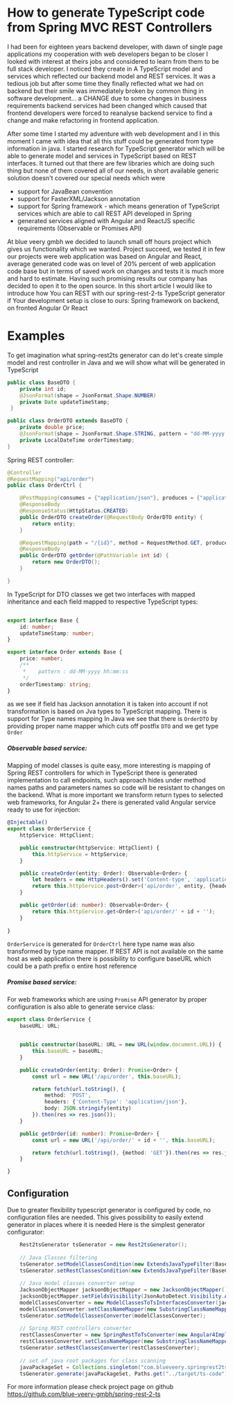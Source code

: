 # How to generate TypeScript code from Spring MVC REST Controllers 
I had been for eighteen years backend developer, with dawn of single page applications my cooperation with web developers 
began to be closer I looked with interest at theirs jobs and considered to learn from them to be full stack developer. 
I noticed they create in A TypeScript model and services which reflected our backend model and REST services. It was a tedious
job but after some time they finally reflected what we had on backend but their smile was immediately broken by common thing 
in software development... a CHANGE due to some changes in business requirements backend services had been changed which caused that 
frontend developers were forced to reanalyse backend service to find a change and make refactoring in frontend application.

After some time I started my adventure with web development and I in this moment I came with idea that all this stuff 
could be generated from type information in java. I started research for TypeScript generator which will be able to 
generate model and services in TypeScript based on REST interfaces. It turned out that there are few libraries which 
are doing such thing but none of them covered all of our needs, in short available generic solution doesn't covered our special needs
which were
  + support for JavaBean convention      
  + support for FasterXML/Jackson annotation      
  + support for Spring framework - which means generation of TypeScript services which are able to call REST API developed in Spring       
  + generated services aligned with Angular and ReactJS specific requirements (Observable or Promises API)      

At blue veery gmbh  we decided to launch small off hours project which gives us functionality which we wanted. 
Project succeed, we tested it in few our projects were web application was based on Angular and React,
 average generated code was on level of 20% percent of web application code base but in terms of saved work on changes and tests
 it is much more and hard to estimate. Having such promising results our company has decided to open it to the open source.
 In this short article I would like to introduce how You can REST with our spring-rest-2-ts TypeScript generator if Your development setup
  is close to ours:  Spring framework on backend, on fronted Angular Or React    
  
# Examples
To get imagination what spring-rest2ts generator can do let's create simple model and rest controller in Java and we will show 
what will be generated in TypeScript
```java
public class BaseDTO {
    private int id;
    @JsonFormat(shape = JsonFormat.Shape.NUMBER)
    private Date updateTimeStamp;
 }

public class OrderDTO extends BaseDTO {
    private double price;
    @JsonFormat(shape = JsonFormat.Shape.STRING, pattern = "dd-MM-yyyy hh:mm:ss")
    private LocalDateTime orderTimestamp;
}
```

Spring REST controller:
```java
@Controller
@RequestMapping("api/order")
public class OrderCtrl {

    @PostMapping(consumes = {"application/json"}, produces = {"application/json"})
    @ResponseBody
    @ResponseStatus(HttpStatus.CREATED)
    public OrderDTO createOrder(@RequestBody OrderDTO entity) {
        return entity;
    }

    @RequestMapping(path = "/{id}", method = RequestMethod.GET, produces = {"application/json"})
    @ResponseBody
    public OrderDTO getOrder(@PathVariable int id) {
        return new OrderDTO();
    }

}
```
In TypeScript for DTO classes we get two interfaces with mapped inheritance and each field mapped to respective TypeScript
types: 
```typescript

export interface Base {
    id: number;
    updateTimeStamp: number;
}

export interface Order extends Base {
    price: number;
    /**
     *    pattern : dd-MM-yyyy hh:mm:ss
     */
    orderTimestamp: string;
}
```
as we see if field has Jackson annotation it is taken into account if not transformation is based on Jva types to TypeScript
mapping. There is support for Type names mapping In Java we see that there is `OrderDTO` by providing proper name mapper which 
cuts off postfix `DTO` and we get type `Order`
##### Observable based service:
Mapping of model classes is quite easy, more interesting is mapping of Spring REST controllers for which in TypeScript there is 
generated implementation to call endpoints, such approach hides under method names paths and parameters names so code will 
be resistant to changes on the backend. What is more important we transform return types to selected web frameworks, 
for Angular 2+ there is generated valid Angular service ready to use for injection:
```typescript
@Injectable()
export class OrderService {
    httpService: HttpClient;

    public constructor(httpService: HttpClient) {
        this.httpService = httpService;
    }

    public createOrder(entity: Order): Observable<Order> {
        let headers = new HttpHeaders().set('Content-type', 'application/json');
        return this.httpService.post<Order>('api/order', entity, {headers});
    }

    public getOrder(id: number): Observable<Order> {
        return this.httpService.get<Order>('api/order/' + id + '');
    }
    
}
```
`OrderService` is generated for `OrderCtrl` here type name was also transformed by type name mapper. If REST API is not 
available on the same host as web application there is possibility to configure baseURL which could be a path prefix o 
entire host reference  

##### Promise based service:
For web frameworks which are using `Promise` API generator by proper configuration is also able to generate service class:  
```typescript
export class OrderService {
    baseURL: URL;


    public constructor(baseURL: URL = new URL(window.document.URL)) {
        this.baseURL = baseURL;
    }

    public createOrder(entity: Order): Promise<Order> {
        const url = new URL('/api/order', this.baseURL);

        return fetch(url.toString(), {
            method: 'POST',
            headers: {'Content-Type': 'application/json'},
            body: JSON.stringify(entity)
        }).then(res => res.json());
    }

    public getOrder(id: number): Promise<Order> {
        const url = new URL('/api/order/' + id + '', this.baseURL);

        return fetch(url.toString(), {method: 'GET'}).then(res => res.json());
    }

}
```

## Configuration  
Due to greater flexibility typescript generator is configured by code, no configuration files are needed. 
This gives possibility to easily extend generator in places where it is needed
Here is the simplest generator configurator:

```java
    Rest2tsGenerator tsGenerator = new Rest2tsGenerator();
    
    // Java Classes filtering
    tsGenerator.setModelClassesCondition(new ExtendsJavaTypeFilter(BaseDTO.class));
    tsGenerator.setRestClassesCondition(new ExtendsJavaTypeFilter(BaseCtrl.class));
    
    // Java model classes converter setup
    JacksonObjectMapper jacksonObjectMapper = new JacksonObjectMapper();
    jacksonObjectMapper.setFieldsVisibility(JsonAutoDetect.Visibility.ANY);
    modelClassesConverter = new ModelClassesToTsInterfacesConverter(jacksonObjectMapper);
    modelClassesConverter.setClassNameMapper(new SubstringClassNameMapper("DTO", ""));
    tsGenerator.setModelClassesConverter(modelClassesConverter);
    
    // Spring REST controllers converter
    restClassesConverter = new SpringRestToTsConverter(new Angular4ImplementationGenerator());
    restClassesConverter.setClassNameMapper(new SubstringClassNameMapper("Ctrl", "Service"));
    tsGenerator.setRestClassesConverter(restClassesConverter);
    
    // set of java root packages for class scanning
    javaPackageSet = Collections.singleton("com.blueveery.springrest2ts.examples");
    tsGenerator.generate(javaPackageSet, Paths.get("../target/ts-code"));
```

For more information please check project page on github https://github.com/blue-veery-gmbh/spring-rest-2-ts



    


  
  
  
  

      